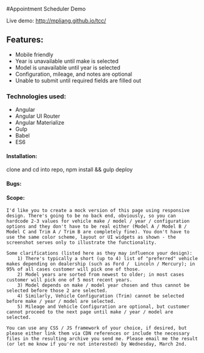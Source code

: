 #Appointment Scheduler Demo

Live demo: http://mpliang.github.io/tcc/

## Features:

- Mobile friendly
- Year is unavailable until make is selected
- Model is unavailable until year is selected
- Configuration, mileage, and notes are optional
- Unable to submit until required fields are filled out

### Technologies used:

- Angular
- Angular UI Router
- Angular Materialize
- Gulp
- Babel
- ES6

#### Installation:

clone and cd into repo, npm install && gulp deploy

#### Bugs:

#### Scope:

```
I'd like you to create a mock version of this page using responsive design. There's going to be no back end, obviously, so you can hardcode 2-3 values for vehicle make / model / year / configuration options and they don't have to be real either (Model A / Model B / Model C and Trim A / Trim B are completely fine). You don't have to use the same color scheme, layout or UI widgets as shown - the screenshot serves only to illustrate the functionality.

Some clarifications (listed here as they may influence your design):
    1) There's typically a short (up to 4) list of "preferred" vehicle makes depending on dealership (such as Ford /  Lincoln / Mercury); in 95% of all cases customer will pick one of those.
    2) Model years are sorted from newest to older; in most cases customer will pick one of 5 most recent years.
    3) Model depends on make / model year chosen and thus cannot be selected before those 2 are selected.
    4) Similarly, Vehicle Configuration (Trim) cannot be selected before make / year / model are selected.
    5) Mileage and Vehicle Configuration are optional, but customer cannot proceed to the next page until make / year / model are selected.

You can use any CSS / JS framework of your choice, if desired, but please either link them via CDN references or include the necessary files in the resulting archive you send me. Please email me the result (or let me know if you're not interested) by Wednesday, March 2nd.
```
